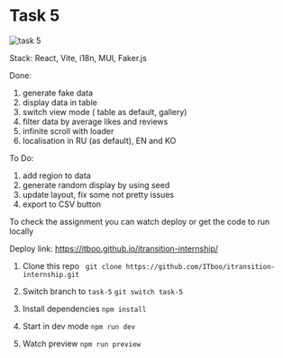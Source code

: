 # Task 5
![task 5](https://github.com/user-attachments/assets/bf1fb760-6631-483b-acad-739611b45653)

Stack: React, Vite, i18n, MUI, Faker.js

Done:
1. generate fake data
2. display data in table
3. switch view mode ( table as default, gallery)
4. filter data by average likes and reviews
5. infinite scroll with loader
6. localisation in RU (as default), EN and KO

To Do:
1. add region to data
2. generate random display by using seed
3. update layout, fix some not pretty issues
4. export to CSV button

To check the assignment you can watch deploy or get the code to run locally

Deploy link: https://itboo.github.io/itransition-internship/

1. Clone this repo
` git clone https://github.com/ITboo/itransition-internship.git`

2. Switch branch to `task-5`
`git switch task-5`

3. Install dependencies
`npm install`

4. Start in dev mode
`npm run dev`

5. Watch preview
`npm run preview`
